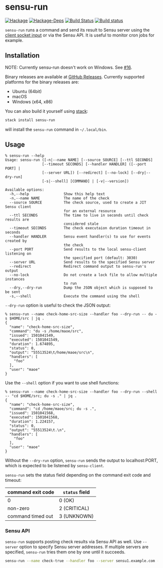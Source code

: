 # sensu-run
[![Hackage](https://img.shields.io/hackage/v/sensu-run.svg)](http://hackage.haskell.org/package/sensu-run)
[![Hackage-Deps](https://img.shields.io/hackage-deps/v/sensu-run.svg)](http://packdeps.haskellers.com/feed?needle=sensu-run)
[![Build Status](https://travis-ci.org/maoe/sensu-run.svg?branch=master)](https://travis-ci.org/maoe/sensu-run)
[![Build status](https://ci.appveyor.com/api/projects/status/k9594kkn4tncotqt/branch/master?svg=true)](https://ci.appveyor.com/project/maoe/sensu-run/branch/master)

`sensu-run` runs a command and send its result to Sensu server using the [client socket input](https://sensuapp.org/docs/latest/reference/clients.html#client-socket-input) or via the Sensu API. It is useful to monitor cron jobs for example.

## Installation

NOTE: Currently sensu-run doesn't work on Windows. See [#16](https://github.com/maoe/sensu-run/issues/16).

Binary releases are available at [GitHub Releases](https://github.com/maoe/sensu-run/releases). Currently supported platforms for the binary releases are:

* Ubuntu (64bit)
* macOS
* Windows (x64, x86)

You can also build it yourself using [stack](https://docs.haskellstack.org/en/stable/README/):
```sh
stack install sensu-run
```
will install the `sensu-run` command in `~/.local/bin`.

## Usage

```console
% sensu-run --help
Usage: sensu-run ([-n|--name NAME] [--source SOURCE] [--ttl SECONDS]
                 [--timeout SECONDS] [--handler HANDLER] ([--port PORT] |
                 [--server URL]) [--redirect] [--no-lock] [--dry|--dry-run]
                 [-s|--shell] [COMMAND] | [-v|--version])

Available options:
  -h,--help                Show this help text
  -n,--name NAME           The name of the check
  --source SOURCE          The check source, used to create a JIT Sensu client
                           for an external resource
  --ttl SECONDS            The time to live in seconds until check results are
                           considered stale
  --timeout SECONDS        The check executaion duration timeout in seconds
  --handler HANDLER        Sensu event handler(s) to use for events created by
                           the check
  --port PORT              Send results to the local sensu-client listening on
                           the specified port (default: 3030)
  --server URL             Send results to the specified Sensu server
  --redirect               Redirect command output to sensu-run's output
  --no-lock                Do not create a lock file to allow multiple instances
                           to run
  --dry,--dry-run          Dump the JSON object which is supposed to be sent
  -s,--shell               Execute the command using the shell
```

`--dry-run` option is useful to check the JSON output:

```console
% sensu-run --name check-home-src-size --handler foo --dry-run -- du -s $HOME/src | jq .
{
  "name": "check-home-src-size",
  "command": "du -s /home/maoe/src",
  "issued": 1501041549,
  "executed": 1501041549,
  "duration": 1.674895,
  "status": 0,
  "output": "55513524\t/home/maoe/src\n",
  "handlers": [
    "foo"
  ],
  "user": "maoe"
}
```

Use the `--shell` option if you want to use shell functions:
```console
% sensu-run --name check-home-src-size --handler foo --dry-run --shell -- "cd $HOME/src; du -s ." | jq .
{
  "name": "check-home-src-size",
  "command": "cd /home/maoe/src; du -s .",
  "issued": 1501041568,
  "executed": 1501041568,
  "duration": 1.224157,
  "status": 0,
  "output": "55513524\t.\n",
  "handlers": [
    "foo"
  ],
  "user": "maoe"
}
```

Without the `--dry-run` option, `sensu-run` sends the output to localhost:PORT, which is expected to be listened by `sensu-client`.

`sensu-run` sets the status field depending on the command exit code and timeout:

| command exit code | `status` field |
|-------------------|----------------|
| 0                 | 0 (OK)         |
| non-zero          | 2 (CRITICAL)   |
| command timed out | 3 (UNKNOWN)    |

### Sensu API

`sensu-run` supports posting check results via Sensu API as well. Use `--server` option to specify Sensu server addresses. If multiple servers are specified, `sensu-run` tries them one by one until it succeeds.

```sh
sensu-run --name check-true --handler foo --server sensu1.example.com --server sensu2.example.com --dry-run -- du -s $HOME/src
```
